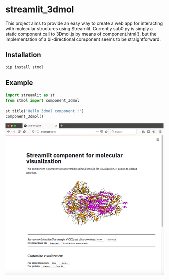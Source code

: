 # streamlit_3dmol
This project aims to provide an easy way to create a web app for interacting with molecular structures using Streamlit. 
Currently sub0.py is simply a static component call to 3Dmol.js by means of  component.html(), but the implementation of a bi-directional component seems to be straightforward.

## Installation

```python
pip install stmol
```

## Example

```python
import streamlit as st
from stmol import component_3dmol

st.title('Hello 3dmol component!!')
component_3dmol()
```



![GitHub Logo](https://github.com/napoles-uach/figuras/blob/master/Captura%20de%20pantalla%202020-07-29%20a%20la(s)%2013.24.04.png)

